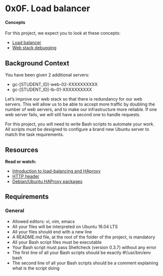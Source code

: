 # 0x0F. Load balancer

#### Concepts

For this project, we expect you to look at these concepts:

* <a href="https://intranet.alxswe.com/concepts/46">Load balancer</a>
* <a href="https://intranet.alxswe.com/concepts/68">Web stack debugging</a>

## Background Context

You have been given 2 additional servers:

* gc-[STUDENT_ID]-web-02-XXXXXXXXXX
* gc-[STUDENT_ID]-lb-01-XXXXXXXXXX

Let’s improve our web stack so that there is redundancy for our web servers. This will allow us to be able to accept more traffic by doubling the number of web servers, and to make our infrastructure more reliable. If one web server fails, we will still have a second one to handle requests.

For this project, you will need to write Bash scripts to automate your work. All scripts must be designed to configure a brand new Ubuntu server to match the task requirements.

## Resources

**Read or watch:**

* <a href="https://intranet.alxswe.com/rltoken/B7f3oz8i3Xvvom_YQZzLnQ">Introduction to load-balancing and HAproxy</a>
* <a href="https://intranet.alxswe.com/rltoken/sZ9v3Vq2tgLwN_PWVQketw">HTTP header</a>
* <a href="https://intranet.alxswe.com/rltoken/2VRAgtKKR9g6Xfb0xzGiSg">Debian/Ubuntu HAProxy packages</a>

## Requirements

### General
* Allowed editors: vi, vim, emacs
* All your files will be interpreted on Ubuntu 16.04 LTS
* All your files should end with a new line
* A README.md file, at the root of the folder of the project, is mandatory
* All your Bash script files must be executable
* Your Bash script must pass Shellcheck (version 0.3.7) without any error
* The first line of all your Bash scripts should be exactly #!/usr/bin/env bash
* The second line of all your Bash scripts should be a comment explaining what is the script doing